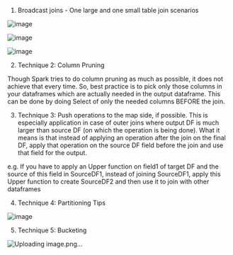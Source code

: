 1. Broadcast joins - One large and one small table join scenarios

![image](https://user-images.githubusercontent.com/53032061/113486399-1caadc00-94d0-11eb-86ec-755d3f91087f.png)

![image](https://user-images.githubusercontent.com/53032061/113488430-baf06f00-94db-11eb-949a-aff03cf0df1f.png)

![image](https://user-images.githubusercontent.com/53032061/113486346-d5245000-94cf-11eb-9e2c-ddbf3a33d089.png)


2. Technique 2: Column Pruning

Though Spark tries to do column pruning as much as possible, it does not achieve that every time. So, best practice is to pick only those columns in your dataframes which are actually needed in the output dataframe. This can be done by doing Select of only the needed columns BEFORE the join.

3. Technique 3: Push operations to the map side, if possible. This is especially application in case of outer joins where output DF is much larger than source DF (on which the operation is being done). What it means is that instead of applying an operation after the join on the final DF, apply that operation on the source DF field before the join and use that field for the output.

e.g. If you have to apply an Upper function on field1 of target DF and the source of this field in SourceDF1, instead of joining SourceDF1, apply this Upper function to create SourceDF2 and then use it to join with other dataframes

4. Technique 4: Partitioning Tips

![image](https://user-images.githubusercontent.com/53032061/113518440-02423280-95a4-11eb-91db-d267cc22984c.png)



5. Technique 5: Bucketing

![Uploading image.png…]()
